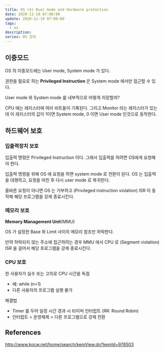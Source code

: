 ```yaml
---
title: OS (4) Dual mode and Hardware protection
date: 2020-11-19 07:00:00
update: 2020-11-19 07:00:00
tags:
  - os
description:
series: OS 강의
---
```


## 이중모드

OS 의 이중모드에는 User mode, System mode 가 있다.

권한을 필요로 하는 **Privileged Instruction** 은 System mode 에서만 접근할 수 있다.

User mode 와 System mode 를 내부적으로 어떻게 저장할까?

CPU 에는 레지스터에 여러 비트들이 기록된다. 그리고 Monitor 라는 레지스터가 있는데 이 레지스터의 값이 1이면 System mode, 0 이면 User mode 인것으로 동작한다.

## 하드웨어 보호

### 입출력장치 보호

입출력 명령은 Privileged Instruction 이다. 그래서 입출력을 하려면 OS에게 요청해야 한다.

입출력 명령을 위해 OS 에 요청을 하면 system mode 로 전환이 된다. OS 는 입출력을 대행하고, 요청을 마친 후 다시 user mode 로 복귀한다.

올바른 요청이 아니면 OS 는 거부하고 (Privileged instruction violation) ISR 이 동작해 해당 프로그램을 강제 종료시킨다.

### 메모리 보호

**Memory Management Unit**(MMU)

OS 가 설정한 Base 와 Limit 사이의 메모리 참조만 허락한다.

만약 허락되지 않는 주소에 접근하려는 경우 MMU 에서 CPU 로 (Segment violation) ISR 을 걸어서 해당 프로그램을 강제 종료시킨다.

### CPU 보호

한 사용자가 실수 또는 고의로 CPU 시간을 독점

- 예: while (n=1)
- 다른 사용자의 프로그램 실행 불가

해결법

- Timer 를 두어 일정 시간 경과 시 타이머 인터럽트 (RR: Round Robin)
- 인터럽트 > 운영체제 > 다른 프로그램으로 강제 전환

## References

http://www.kocw.net/home/search/kemView.do?kemId=978503
